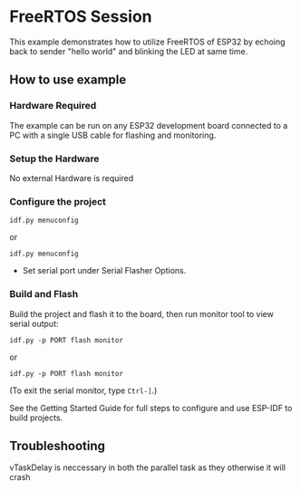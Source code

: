 # FreeRTOS Session

This example demonstrates how to utilize FreeRTOS of ESP32 by echoing back to sender "hello world" and blinking the LED at same time.

## How to use example

### Hardware Required

The example can be run on any ESP32 development board connected to a PC with a single USB cable for flashing and
monitoring.

### Setup the Hardware

No external Hardware is required

### Configure the project

```
idf.py menuconfig
```
or
```
idf.py menuconfig
```

* Set serial port under Serial Flasher Options.

### Build and Flash

Build the project and flash it to the board, then run monitor tool to view serial output:

```
idf.py -p PORT flash monitor
```
or
```
idf.py -p PORT flash monitor
```

(To exit the serial monitor, type ``Ctrl-]``.)

See the Getting Started Guide for full steps to configure and use ESP-IDF to build projects.

## Troubleshooting

vTaskDelay is neccessary in both the parallel task as they otherwise it will crash
